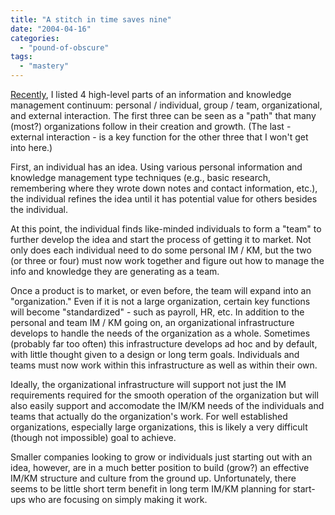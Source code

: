 ```yaml
---
title: "A stitch in time saves nine"
date: "2004-04-16"
categories: 
  - "pound-of-obscure"
tags: 
  - "mastery"
---
```


[Recently](2004_04_01_nsl_archive.html#108151361244173155), I listed 4 high-level parts of an information and knowledge management continuum: personal / individual, group / team, organizational, and external interaction. The first three can be seen as a "path" that many (most?) organizations follow in their creation and growth. (The last - external interaction - is a key function for the other three that I won't get into here.)  
  
First, an individual has an idea. Using various personal information and knowledge management type techniques (e.g., basic research, remembering where they wrote down notes and contact information, etc.), the individual refines the idea until it has potential value for others besides the individual.  
  
At this point, the individual finds like-minded individuals to form a "team" to further develop the idea and start the process of getting it to market. Not only does each individual need to do some personal IM / KM, but the two (or three or four) must now work together and figure out how to manage the info and knowledge they are generating as a team.  
  
Once a product is to market, or even before, the team will expand into an "organization." Even if it is not a large organization, certain key functions will become "standardized" - such as payroll, HR, etc. In addition to the personal and team IM / KM going on, an organizational infrastructure develops to handle the needs of the organization as a whole. Sometimes (probably far too often) this infrastructure develops ad hoc and by default, with little thought given to a design or long term goals. Individuals and teams must now work within this infrastructure as well as within their own.  
  
Ideally, the organizational infrastructure will support not just the IM requirements required for the smooth operation of the organization but will also easily support and accomodate the IM/KM needs of the individuals and teams that actually do the organization's work. For well established organizations, especially large organizations, this is likely a very difficult (though not impossible) goal to achieve.  
  
Smaller companies looking to grow or individuals just starting out with an idea, however, are in a much better position to build (grow?) an effective IM/KM structure and culture from the ground up. Unfortunately, there seems to be little short term benefit in long term IM/KM planning for start-ups who are focusing on simply making it work.
